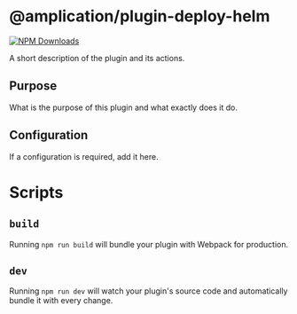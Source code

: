 # @amplication/plugin-deploy-helm

[![NPM Downloads](https://img.shields.io/npm/dt/@amplication/plugin-auth-basic)](https://www.npmjs.com/package/@amplication/plugin-auth-basic) 

A short description of the plugin and its actions.

## Purpose

What is the purpose of this plugin and what exactly does it do.

## Configuration

If a configuration is required, add it here. 

# Scripts
## `build`
Running `npm run build` will bundle your plugin with Webpack for production.

## `dev`
Running `npm run dev` will watch your plugin's source code and automatically bundle it with every change.
